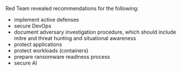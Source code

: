 
Red Team revealed recommendations for the following:

- implement active defenses
- secure DevOps
- document adversary investigation procedure, which should include mitre and threat hunting and situational awareness
- protect applications
- protect workloads (containers)
- prepare ransomware readiness process
- secure AI



